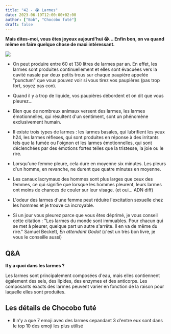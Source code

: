 ```yaml
---
title: "42 - 😭 Larmes"
date: 2023-06-19T12:00:00+02:00
author: ["Bob", "Chocobo futé"]
draft: false
---
```


**Mais dites-moi, vous êtes joyeux aujourd'hui 😭... Enfin bon, on va quand même en faire quelque chose de maxi intéressant.**

![](/img/42.jpg)

- On peut produire entre 60 et 130 litres de larmes par an. En effet, les larmes sont produites continuellement et elles sont évacuées vers la cavité nasale par deux petits trous sur chaque paupière appelée "punctum" que vous pouvez voir si vous tirez vos paupières (pas trop fort, soyez pas con).

- Quand il y a trop de liquide, vos paupières débordent et on dit que vous pleurez...

- Bien que de nombreux animaux versent des larmes, les larmes émotionnelles, qui résultent d'un sentiment, sont un phénomène exclusivement humain.

- Il existe trois types de larmes : les larmes basales, qui lubrifient les yeux h24, les larmes réflexes, qui sont produites en réponse à des irritants tels que la fumée ou l'oignon et les larmes émotionnelles, qui sont déclenchées par des émotions fortes telles que la tristesse, la joie ou le rire.

- Lorsqu'une femme pleure, cela dure en moyenne six minutes. Les pleurs d'un homme, en revanche, ne durent que quatre minutes en moyenne.

- Les canaux lacrymaux des hommes sont plus larges que ceux des femmes, ce qui signifie que lorsque les hommes pleurent, leurs larmes ont moins de chances de couler sur leur visage. (et oui... ADN diff)

- L'odeur des larmes d'une femme peut réduire l'excitation sexuelle chez les hommes et je trouve ca incroyable.

- Si un jour vous pleurez parce que vous êtes déprimé, je vous conseil cette citation :
	"Les larmes du monde sont immuables. Pour chacun qui se met à pleurer, quelque part un autre s'arrête. Il en va de même du rire." Samuel Beckett, _En attendant Godot_ (c'est un très bon livre, je vous le conseille aussi)

## Q&A

**Il y a quoi dans les larmes ?**

Les larmes sont principalement composées d'eau, mais elles contiennent également des sels, des lipides, des enzymes et des anticorps. Les composants exacts des larmes peuvent varier en fonction de la raison pour laquelle elles sont produites.

## Les détails de Chocobo futé

- Il n'y a que 7 emoji avec des larmes cepandant 3 d'entre eux sont dans le top 10 des emoji les plus utilisé